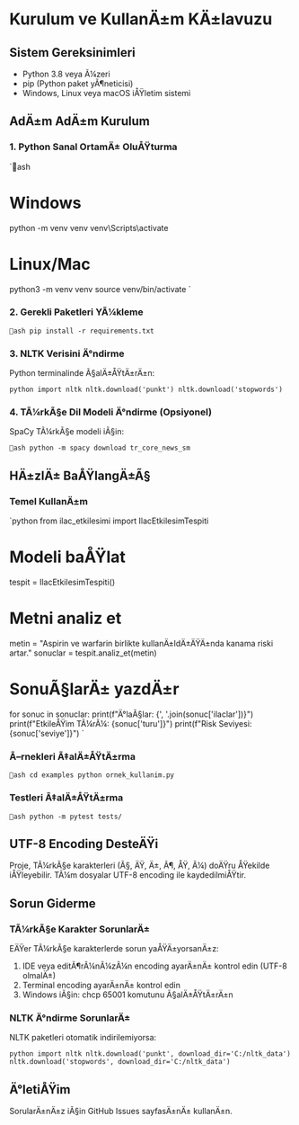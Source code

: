 ﻿# Kurulum ve KullanÄ±m KÄ±lavuzu

## Sistem Gereksinimleri

- Python 3.8 veya Ã¼zeri
- pip (Python paket yÃ¶neticisi)
- Windows, Linux veya macOS iÅŸletim sistemi

## AdÄ±m AdÄ±m Kurulum

### 1. Python Sanal OrtamÄ± OluÅŸturma

`ash
# Windows
python -m venv venv
venv\Scripts\activate

# Linux/Mac
python3 -m venv venv
source venv/bin/activate
`

### 2. Gerekli Paketleri YÃ¼kleme

`ash
pip install -r requirements.txt
`

### 3. NLTK Verisini Ä°ndirme

Python terminalinde Ã§alÄ±ÅŸtÄ±rÄ±n:

`python
import nltk
nltk.download('punkt')
nltk.download('stopwords')
`

### 4. TÃ¼rkÃ§e Dil Modeli Ä°ndirme (Opsiyonel)

SpaCy TÃ¼rkÃ§e modeli iÃ§in:

`ash
python -m spacy download tr_core_news_sm
`

## HÄ±zlÄ± BaÅŸlangÄ±Ã§

### Temel KullanÄ±m

`python
from ilac_etkilesimi import IlacEtkilesimTespiti

# Modeli baÅŸlat
tespit = IlacEtkilesimTespiti()

# Metni analiz et
metin = "Aspirin ve warfarin birlikte kullanÄ±ldÄ±ÄŸÄ±nda kanama riski artar."
sonuclar = tespit.analiz_et(metin)

# SonuÃ§larÄ± yazdÄ±r
for sonuc in sonuclar:
    print(f"Ä°laÃ§lar: {', '.join(sonuc['ilaclar'])}")
    print(f"EtkileÅŸim TÃ¼rÃ¼: {sonuc['turu']}")
    print(f"Risk Seviyesi: {sonuc['seviye']}")
`

### Ã–rnekleri Ã‡alÄ±ÅŸtÄ±rma

`ash
cd examples
python ornek_kullanim.py
`

### Testleri Ã‡alÄ±ÅŸtÄ±rma

`ash
python -m pytest tests/
`

## UTF-8 Encoding DesteÄŸi

Proje, TÃ¼rkÃ§e karakterleri (Ã§, ÄŸ, Ä±, Ã¶, ÅŸ, Ã¼) doÄŸru ÅŸekilde iÅŸleyebilir. TÃ¼m dosyalar UTF-8 encoding ile kaydedilmiÅŸtir.

## Sorun Giderme

### TÃ¼rkÃ§e Karakter SorunlarÄ±

EÄŸer TÃ¼rkÃ§e karakterlerde sorun yaÅŸÄ±yorsanÄ±z:

1. IDE veya editÃ¶rÃ¼nÃ¼zÃ¼n encoding ayarÄ±nÄ± kontrol edin (UTF-8 olmalÄ±)
2. Terminal encoding ayarÄ±nÄ± kontrol edin
3. Windows iÃ§in: chcp 65001 komutunu Ã§alÄ±ÅŸtÄ±rÄ±n

### NLTK Ä°ndirme SorunlarÄ±

NLTK paketleri otomatik indirilemiyorsa:

`python
import nltk
nltk.download('punkt', download_dir='C:/nltk_data')
nltk.download('stopwords', download_dir='C:/nltk_data')
`

## Ä°letiÅŸim

SorularÄ±nÄ±z iÃ§in GitHub Issues sayfasÄ±nÄ± kullanÄ±n.
